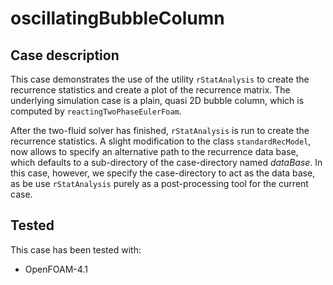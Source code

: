 # oscillatingBubbleColumn

## Case description

This case demonstrates the use of the utility `rStatAnalysis` to create the recurrence 
statistics and create a plot of the recurrence matrix. The underlying simulation case 
is a plain, quasi 2D bubble column, which is computed by `reactingTwoPhaseEulerFoam`.

After the two-fluid solver has finished, `rStatAnalysis` is run to create the 
recurrence statistics. A slight modification to the class `standardRecModel`, now 
allows to specify an alternative path to the recurrence data base, which defaults 
to a sub-directory of the case-directory named *dataBase*. In this case, however, 
we specify the case-directory to act as the data base, as be use `rStatAnalysis` 
purely as a post-processing tool for the current case.

## Tested

This case has been tested with:

* OpenFOAM-4.1
